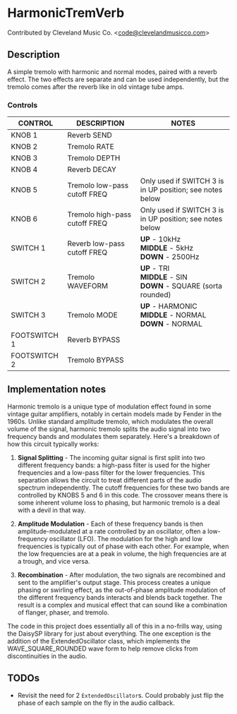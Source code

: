 # HarmonicTremVerb

Contributed by Cleveland Music Co. \<<code@clevelandmusicco.com>\>

## Description

A simple tremolo with harmonic and normal modes, paired with a reverb effect. The two effects are separate and can be used independently, but the tremolo comes after the reverb like in old vintage tube amps.

### Controls

| CONTROL | DESCRIPTION | NOTES |
|-|-|-|
| KNOB 1 | Reverb SEND |  |
| KNOB 2 | Tremolo RATE |  |
| KNOB 3 | Tremolo DEPTH |  |
| KNOB 4 | Reverb DECAY |  |
| KNOB 5 | Tremolo low-pass cutoff FREQ | Only used if SWITCH 3 is in UP position; see notes below |
| KNOB 6 | Tremolo high-pass cutoff FREQ | Only used if SWITCH 3 is in UP position; see notes below |
| SWITCH 1 | Reverb low-pass cutoff FREQ | **UP** - 10kHz<br/>**MIDDLE** - 5kHz<br/>**DOWN** - 2500Hz |
| SWITCH 2 | Tremolo WAVEFORM | **UP** - TRI<br/>**MIDDLE** - SIN<br/>**DOWN** - SQUARE (sorta rounded) |
| SWITCH 3 | Tremolo MODE | **UP** - HARMONIC <br/>**MIDDLE** - NORMAL <br/>**DOWN** - NORMAL |
| FOOTSWITCH 1 | Reverb BYPASS |  |
| FOOTSWITCH 2 | Tremolo BYPASS |  |

## Implementation notes

Harmonic tremolo is a unique type of modulation effect found in some vintage guitar amplifiers, notably in certain models made by Fender in the 1960s. Unlike standard amplitude tremolo, which modulates the overall volume of the signal, harmonic tremolo splits the audio signal into two frequency bands and modulates them separately. Here's a breakdown of how this circuit typically works:

1. **Signal Splitting** - The incoming guitar signal is first split into two different frequency bands: a high-pass filter is used for the higher frequencies and a low-pass filter for the lower frequencies. This separation allows the circuit to treat different parts of the audio spectrum independently. The cutoff frequencies for these two bands are controlled by KNOBS 5 and 6 in this code. The crossover means there is some inherent volume loss to phasing, but harmonic tremolo is a deal with a devil in that way.

2. **Amplitude Modulation** - Each of these frequency bands is then amplitude-modulated at a rate controlled by an oscillator, often a low-frequency oscillator (LFO). The modulation for the high and low frequencies is typically out of phase with each other. For example, when the low frequencies are at a peak in volume, the high frequencies are at a trough, and vice versa.

3. **Recombination** - After modulation, the two signals are recombined and sent to the amplifier's output stage. This process creates a unique phasing or swirling effect, as the out-of-phase amplitude modulation of the different frequency bands interacts and blends back together. The result is a complex and musical effect that can sound like a combination of flanger, phaser, and tremolo.

The code in this project does essentially all of this in a no-frills way, using the DaisySP library for just about everything. The one exception is the addition of the ExtendedOscillator class, which implements the WAVE_SQUARE_ROUNDED wave form to help remove clicks from discontinuities in the audio.

## TODOs

* Revisit the need for 2 `ExtendedOscillator`s. Could probably just flip the phase of each sample on the fly in the audio callback.
